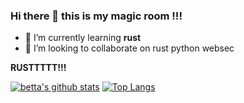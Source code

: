 ### Hi there 👋 this is my magic room !!!

- 🌱 I’m currently learning **rust**
- 👯 I’m looking to collaborate on rust python websec


 **RUSTTTTT!!!**


[![betta's github stats](https://github-readme-stats.vercel.app/api?username=betta-cyber&show_icons=true&line_height=21&show_icons=true&theme=vue)](https://github.com/anuraghazra/github-readme-stats)
[![Top Langs](https://github-readme-stats.vercel.app/api/top-langs/?username=betta-cyber&show_icons=true&layout=compact&theme=vue)](https://github.com/anuraghazra/github-readme-stats)
